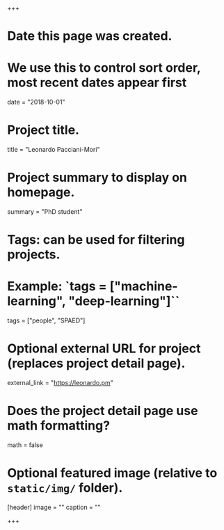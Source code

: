 +++
# Date this page was created.
# We use this to control sort order, most recent dates appear first
date = "2018-10-01"

# Project title.
title = "Leonardo Pacciani-Mori"

# Project summary to display on homepage.
summary = "PhD student"

# Tags: can be used for filtering projects.
# Example: `tags = ["machine-learning", "deep-learning"]``
tags = ["people", "SPAED"]

# Optional external URL for project (replaces project detail page).
external_link = "https://leonardo.pm"

# Does the project detail page use math formatting?
math = false

# Optional featured image (relative to `static/img/` folder).
[header]
image = ""
caption = ""

+++
